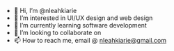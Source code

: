 - 👋 Hi, I’m @nleahkiarie
- 👀 I’m interested in UI/UX design and web design
- 🌱 I’m currently learning software development
- 💞️ I’m looking to collaborate on
- 📫 How to reach me, email @ nleahkiarie@gmail.com

<!---
nleahkiarie/nleahkiarie is a ✨ special ✨ repository because its `README.md` (this file) appears on your GitHub profile.
You can click the Preview link to take a look at your changes.
--->
